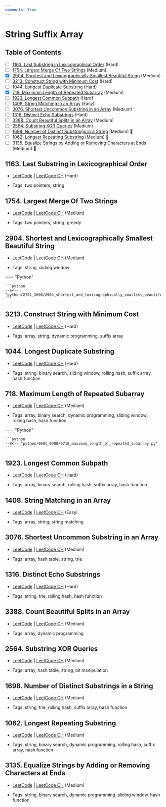 ```yaml
---
comments: True
---
```


# String Suffix Array

## Table of Contents

- [ ] [1163. Last Substring in Lexicographical Order](https://leetcode.cn/problems/last-substring-in-lexicographical-order/) (Hard)
- [ ] [1754. Largest Merge Of Two Strings](https://leetcode.cn/problems/largest-merge-of-two-strings/) (Medium)
- [x] [2904. Shortest and Lexicographically Smallest Beautiful String](https://leetcode.cn/problems/shortest-and-lexicographically-smallest-beautiful-string/) (Medium)
- [ ] [3213. Construct String with Minimum Cost](https://leetcode.cn/problems/construct-string-with-minimum-cost/) (Hard)
- [ ] [1044. Longest Duplicate Substring](https://leetcode.cn/problems/longest-duplicate-substring/) (Hard)
- [x] [718. Maximum Length of Repeated Subarray](https://leetcode.cn/problems/maximum-length-of-repeated-subarray/) (Medium)
- [ ] [1923. Longest Common Subpath](https://leetcode.cn/problems/longest-common-subpath/) (Hard)
- [ ] [1408. String Matching in an Array](https://leetcode.cn/problems/string-matching-in-an-array/) (Easy)
- [ ] [3076. Shortest Uncommon Substring in an Array](https://leetcode.cn/problems/shortest-uncommon-substring-in-an-array/) (Medium)
- [ ] [1316. Distinct Echo Substrings](https://leetcode.cn/problems/distinct-echo-substrings/) (Hard)
- [ ] [3388. Count Beautiful Splits in an Array](https://leetcode.cn/problems/count-beautiful-splits-in-an-array/) (Medium)
- [ ] [2564. Substring XOR Queries](https://leetcode.cn/problems/substring-xor-queries/) (Medium)
- [ ] [1698. Number of Distinct Substrings in a String](https://leetcode.cn/problems/number-of-distinct-substrings-in-a-string/) (Medium) 👑
- [ ] [1062. Longest Repeating Substring](https://leetcode.cn/problems/longest-repeating-substring/) (Medium) 👑
- [ ] [3135. Equalize Strings by Adding or Removing Characters at Ends](https://leetcode.cn/problems/equalize-strings-by-adding-or-removing-characters-at-ends/) (Medium) 👑

## 1163. Last Substring in Lexicographical Order

-   [LeetCode](https://leetcode.com/problems/last-substring-in-lexicographical-order/) | [LeetCode CH](https://leetcode.cn/problems/last-substring-in-lexicographical-order/) (Hard)

-   Tags: two pointers, string


## 1754. Largest Merge Of Two Strings

-   [LeetCode](https://leetcode.com/problems/largest-merge-of-two-strings/) | [LeetCode CH](https://leetcode.cn/problems/largest-merge-of-two-strings/) (Medium)

-   Tags: two pointers, string, greedy


## 2904. Shortest and Lexicographically Smallest Beautiful String

-   [LeetCode](https://leetcode.com/problems/shortest-and-lexicographically-smallest-beautiful-string/) | [LeetCode CH](https://leetcode.cn/problems/shortest-and-lexicographically-smallest-beautiful-string/) (Medium)

-   Tags: string, sliding window

=== "Python"

    ```python
    --8<-- "python/2701_3000/2904_shortest_and_lexicographically_smallest_beautiful_string.py"
    ```



## 3213. Construct String with Minimum Cost

-   [LeetCode](https://leetcode.com/problems/construct-string-with-minimum-cost/) | [LeetCode CH](https://leetcode.cn/problems/construct-string-with-minimum-cost/) (Hard)

-   Tags: array, string, dynamic programming, suffix array


## 1044. Longest Duplicate Substring

-   [LeetCode](https://leetcode.com/problems/longest-duplicate-substring/) | [LeetCode CH](https://leetcode.cn/problems/longest-duplicate-substring/) (Hard)

-   Tags: string, binary search, sliding window, rolling hash, suffix array, hash function


## 718. Maximum Length of Repeated Subarray

-   [LeetCode](https://leetcode.com/problems/maximum-length-of-repeated-subarray/) | [LeetCode CH](https://leetcode.cn/problems/maximum-length-of-repeated-subarray/) (Medium)

-   Tags: array, binary search, dynamic programming, sliding window, rolling hash, hash function

=== "Python"

    ```python
    --8<-- "python/0601_0900/0718_maximum_length_of_repeated_subarray.py"
    ```



## 1923. Longest Common Subpath

-   [LeetCode](https://leetcode.com/problems/longest-common-subpath/) | [LeetCode CH](https://leetcode.cn/problems/longest-common-subpath/) (Hard)

-   Tags: array, binary search, rolling hash, suffix array, hash function


## 1408. String Matching in an Array

-   [LeetCode](https://leetcode.com/problems/string-matching-in-an-array/) | [LeetCode CH](https://leetcode.cn/problems/string-matching-in-an-array/) (Easy)

-   Tags: array, string, string matching


## 3076. Shortest Uncommon Substring in an Array

-   [LeetCode](https://leetcode.com/problems/shortest-uncommon-substring-in-an-array/) | [LeetCode CH](https://leetcode.cn/problems/shortest-uncommon-substring-in-an-array/) (Medium)

-   Tags: array, hash table, string, trie


## 1316. Distinct Echo Substrings

-   [LeetCode](https://leetcode.com/problems/distinct-echo-substrings/) | [LeetCode CH](https://leetcode.cn/problems/distinct-echo-substrings/) (Hard)

-   Tags: string, trie, rolling hash, hash function


## 3388. Count Beautiful Splits in an Array

-   [LeetCode](https://leetcode.com/problems/count-beautiful-splits-in-an-array/) | [LeetCode CH](https://leetcode.cn/problems/count-beautiful-splits-in-an-array/) (Medium)

-   Tags: array, dynamic programming


## 2564. Substring XOR Queries

-   [LeetCode](https://leetcode.com/problems/substring-xor-queries/) | [LeetCode CH](https://leetcode.cn/problems/substring-xor-queries/) (Medium)

-   Tags: array, hash table, string, bit manipulation


## 1698. Number of Distinct Substrings in a String

-   [LeetCode](https://leetcode.com/problems/number-of-distinct-substrings-in-a-string/) | [LeetCode CH](https://leetcode.cn/problems/number-of-distinct-substrings-in-a-string/) (Medium)

-   Tags: string, trie, rolling hash, suffix array, hash function


## 1062. Longest Repeating Substring

-   [LeetCode](https://leetcode.com/problems/longest-repeating-substring/) | [LeetCode CH](https://leetcode.cn/problems/longest-repeating-substring/) (Medium)

-   Tags: string, binary search, dynamic programming, rolling hash, suffix array, hash function


## 3135. Equalize Strings by Adding or Removing Characters at Ends

-   [LeetCode](https://leetcode.com/problems/equalize-strings-by-adding-or-removing-characters-at-ends/) | [LeetCode CH](https://leetcode.cn/problems/equalize-strings-by-adding-or-removing-characters-at-ends/) (Medium)

-   Tags: string, binary search, dynamic programming, sliding window, hash function
